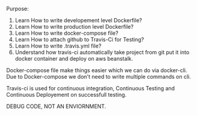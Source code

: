 Purpose:
1. Learn How to write developement level Dockerfile?
2. Learn How to write production level Dockerfile?
3. Learn How to write docker-compose file?
4. Learn How to attach github to Travis-Ci for Testing?
5. Learn How to write .travis.yml file?
6. Understand how travis-ci automatically take project from git put it into docker container and deploy on aws beanstalk.

Docker-compose file make things easier which we can do via docker-cli. Due to Docker-compose we don't need to write multiple commands on cli.

Travis-ci is used for continuous integration, Continuous Testing and Continuous Deployement on successfull testing.

DEBUG CODE, NOT AN ENVIORNMENT.
